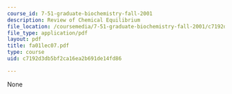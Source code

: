 ```yaml
---
course_id: 7-51-graduate-biochemistry-fall-2001
description: Review of Chemical Equilibrium
file_location: /coursemedia/7-51-graduate-biochemistry-fall-2001/c7192d3db5bf2ca16ea2b691de14fd86_fa01lec07.pdf
file_type: application/pdf
layout: pdf
title: fa01lec07.pdf
type: course
uid: c7192d3db5bf2ca16ea2b691de14fd86

---
```

None